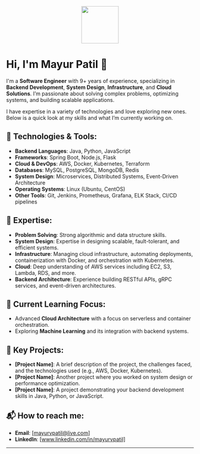 
<!--
**mayurvpatil/mayurvpatil** is a ✨ _special_ ✨ repository because its `README.md` (this file) appears on your GitHub profile.

Here are some ideas to get you started:

- 🔭 I’m currently working on ...
- 🌱 I’m currently learning ...
- 👯 I’m looking to collaborate on ...
- 🤔 I’m looking for help with ...
- 💬 Ask me about ...
- 📫 How to reach me: ...
- 😄 Pronouns: ...
- ⚡ Fun fact: ...
-->


<div id="header" align="center">
  <img src="https://media.giphy.com/media/M9gbBd9nbDrOTu1Mqx/giphy.gif" width="100"/>
</div>


# Hi, I'm Mayur Patil 👋

I'm a **Software Engineer** with 9+ years of experience, specializing in **Backend Development**, **System Design**, **Infrastructure**, and **Cloud Solutions**. I’m passionate about solving complex problems, optimizing systems, and building scalable applications. 

I have expertise in a variety of technologies and love exploring new ones. Below is a quick look at my skills and what I’m currently working on.

## 🔧 Technologies & Tools:
- **Backend Languages**: Java, Python, JavaScript
- **Frameworks**: Spring Boot, Node.js, Flask
- **Cloud & DevOps**: AWS, Docker, Kubernetes, Terraform
- **Databases**: MySQL, PostgreSQL, MongoDB, Redis
- **System Design**: Microservices, Distributed Systems, Event-Driven Architecture
- **Operating Systems**: Linux (Ubuntu, CentOS)
- **Other Tools**: Git, Jenkins, Prometheus, Grafana, ELK Stack, CI/CD pipelines

## 🧠 Expertise:
- **Problem Solving**: Strong algorithmic and data structure skills.
- **System Design**: Expertise in designing scalable, fault-tolerant, and efficient systems.
- **Infrastructure**: Managing cloud infrastructure, automating deployments, containerization with Docker, and orchestration with Kubernetes.
- **Cloud**: Deep understanding of AWS services including EC2, S3, Lambda, RDS, and more.
- **Backend Architecture**: Experience building RESTful APIs, gRPC services, and event-driven architectures.

## 🚀 Current Learning Focus:
- Advanced **Cloud Architecture** with a focus on serverless and container orchestration.
- Exploring **Machine Learning** and its integration with backend systems.

## 📂 Key Projects:
- **[Project Name]**: A brief description of the project, the challenges faced, and the technologies used (e.g., AWS, Docker, Kubernetes).
- **[Project Name]**: Another project where you worked on system design or performance optimization.
- **[Project Name]**: A project demonstrating your backend development skills in Java, Python, or JavaScript.

## 📬 How to reach me:
- **Email**: [mayurvpatil@live.com]
- **LinkedIn**: [www.linkedin.com/in/mayurvpatil]

---


